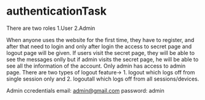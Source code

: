 # authenticationTask

There are two roles 
1.User
2.Admin

When anyone uses the website for the first time, they have to register, and after that need to login and only after login the access to secret page and logout page will be given.
If users visit the secret page, they will be able to see the messages onlly but if admin visits the secret page, he will be able to see all the information of the account.
Only admin has access to admin page.
There are two types of logout feature-> 1. logout which logs off from single session only and 2. logoutall which logs off from all sessions/devices.

Admin ccredentials
email: admin@gmail.com
password: admin
